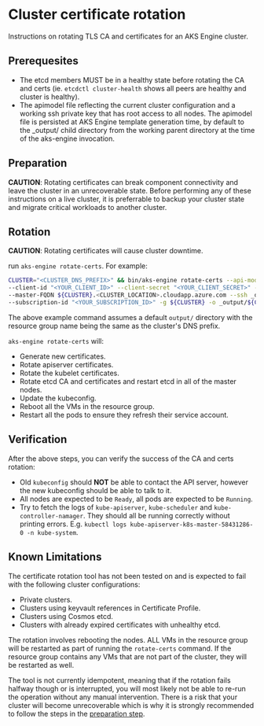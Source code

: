 # Cluster certificate rotation

Instructions on rotating TLS CA and certificates for an AKS Engine cluster.

## Prerequesites

- The etcd members MUST be in a healthy state before rotating the CA and certs (ie. `etcdctl cluster-health` shows all peers are healthy and cluster is healthy).
- The apimodel file reflecting the current cluster configuration and a working ssh private key that has root access to all nodes. The apimodel file is persisted at AKS Engine template generation time, by default to the _output/ child directory from the working parent directory at the time of the aks-engine invocation.

<a name="preparation"></a>

## Preparation

**CAUTION**: Rotating certificates can break component connectivity and leave the cluster in an unrecoverable state. Before performing any of these instructions on a live cluster, it is preferrable to backup your cluster state and migrate critical workloads to another cluster.

## Rotation

**CAUTION**: Rotating certificates will cause cluster downtime.

run `aks-engine rotate-certs`. For example:

```bash
CLUSTER="<CLUSTER_DNS_PREFIX>" && bin/aks-engine rotate-certs --api-model _output/${CLUSTER}/apimodel.json \
--client-id "<YOUR_CLIENT_ID>" --client-secret "<YOUR_CLIENT_SECRET>" --location <CLUSTER_LOCATION> \
--master-FQDN ${CLUSTER}.<CLUSTER_LOCATION>.cloudapp.azure.com --ssh _output/${CLUSTER}-ssh \
--subscription-id "<YOUR_SUBSCRIPTION_ID>" -g ${CLUSTER} -o _output/${CLUSTER}
```

The above example command assumes a default `output/` directory with the resource group name being the same as the cluster's DNS prefix.

`aks-engine rotate-certs` will:

- Generate new certificates.
- Rotate apiserver certificates.
- Rotate the kubelet certificates.
- Rotate etcd CA and certificates and restart etcd in all of the master nodes.
- Update the kubeconfig.
- Reboot all the VMs in the resource group.
- Restart all the pods to ensure they refresh their service account.

## Verification

After the above steps, you can verify the success of the CA and certs rotation:

- Old  `kubeconfig`  should  **NOT**  be able to contact the API server, however the new kubeconfig should be able to talk to it.
- All nodes are expected to be  `Ready`, all pods are expected to be  `Running`.
- Try to fetch the logs of  `kube-apiserver`,  `kube-scheduler`  and  `kube-controller-namager`. They should all be running correctly without printing errors. E.g. `kubectl logs kube-apiserver-k8s-master-58431286-0 -n kube-system`.

## Known Limitations

The certificate rotation tool has not been tested on and is expected to fail with the following cluster configurations:

- Private clusters.
- Clusters using keyvault references in Certificate Profile.
- Clusters using Cosmos etcd.
- Clusters with already expired certificates with unhealthy etcd.

The rotation involves rebooting the nodes. ALL VMs in the resource group will be restarted as part of running the `rotate-certs` command. If the resource group contains any VMs that are not part of the cluster, they will be restarted as well.

The tool is not currently idempotent, meaning that if the rotation fails halfway though or is interrupted, you will most likely not be able to re-run the operation without any manual intervention. There is a risk that your cluster will become unrecoverable which is why it is strongly recommended to follow the steps in the [preparation step](#preparation).